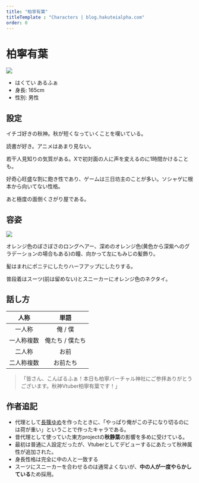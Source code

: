 ```yaml
---
title: "柏寧有葉"
titleTemplate : "Characters | blog.hakuteialpha.com"
order: 0
---
```


# 柏寧有葉

<div class="pt-4 flex gap-2 flex-col sm:flex-row items-start introduce">
<img src="https://dir.hakuteialpha.com/g/chara/hd/alpha.png" class="rounded-md bg-white dark:bg-neutral-700 sm:max-w-64">
<div class="">

- はくてい あるふぁ
- 身長: 165cm
- 性別: 男性

</div></div>

## 設定

イチゴ好きの秋神。秋が短くなっていくことを嘆いている。

読書が好き。アニメはあまり見ない。

若干人見知りの気質がある。Xで初対面の人に声を変えるのに1時間かけることも。

好奇心旺盛な割に飽き性であり、ゲームは三日坊主のことが多い。ソシャゲに根本から向いてない性格。

あと極度の面倒くさがり屋である。

## 容姿

<div class="pt-4 flex gap-2 flex-col-reverse sm:flex-row items-start introduce">
<img src="https://dir.hakuteialpha.com/g/chara/charat/org_20200417_131420.png" class="rounded-xl bg-white dark:bg-neutral-700 sm:max-w-64">
<div>

オレンジ色のぼさぼさのロングヘアー、深めのオレンジ色(黄色から深紫へのグラデーションの場合もある)の瞳、向かって左にもみじの髪飾り。

髪はまれにポニテにしたりハーフアップにしたりする。

普段着はスーツ(前は留めない)とスニーカーにオレンジ色のネクタイ。
  
</div></div>

## 話し方

| 人称 | 単語 |
| :-: | :-: |
| 一人称 | 俺 / 僕 |
| 一人称複数 | 俺たち / 僕たち |
| 二人称 | お前 |
| 二人称複数 | お前たち |

> 「皆さん、こんばるふぁ！本日も柏寧バーチャル神社にご参拝ありがとうございます。秋神Vtuber柏寧有葉です！」


## 作者追記

- 代理として[長篠ゆめ](yume)を作ったときに、「やっぱり俺がこの子になり切るのには荷が重い」ということで作ったキャラである。
- 昔代理として使っていた東方projectの**秋静葉**の影響を多めに受けている。
- 最初は普通に人設定だったが、Vtuberとしてデビューするにあたって秋神属性が追加された。
- 身長性格は完全に中の人と一致する
- スーツにスニーカーを合わせるのは通常よくないが、**中の人が一度やらかしている**ため採用。
